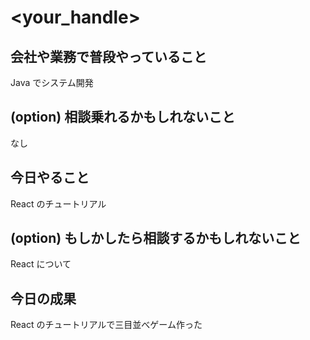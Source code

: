 # <your_handle>

## 会社や業務で普段やっていること

Java でシステム開発

## (option) 相談乗れるかもしれないこと

なし

## 今日やること

React のチュートリアル

## (option) もしかしたら相談するかもしれないこと

React について

## 今日の成果

React のチュートリアルで三目並べゲーム作った

